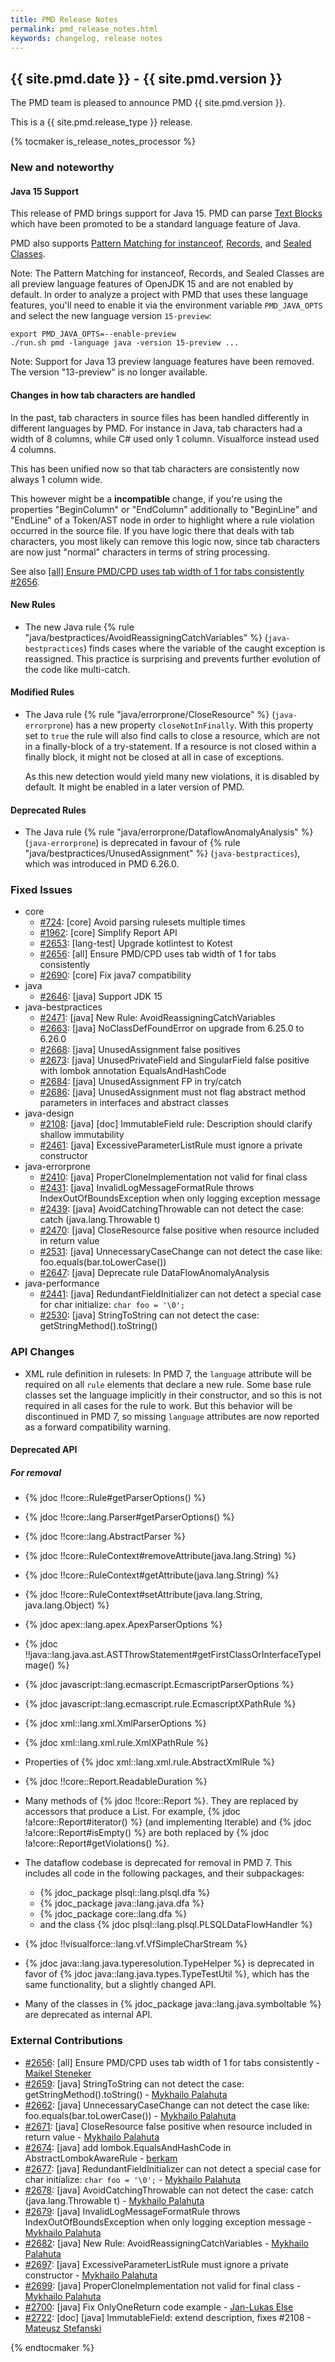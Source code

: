```yaml
---
title: PMD Release Notes
permalink: pmd_release_notes.html
keywords: changelog, release notes
---
```


## {{ site.pmd.date }} - {{ site.pmd.version }}

The PMD team is pleased to announce PMD {{ site.pmd.version }}.

This is a {{ site.pmd.release_type }} release.

{% tocmaker is_release_notes_processor %}

### New and noteworthy

#### Java 15 Support

This release of PMD brings support for Java 15. PMD can parse [Text Blocks](https://openjdk.java.net/jeps/378)
which have been promoted to be a standard language feature of Java.

PMD also supports [Pattern Matching for instanceof](https://openjdk.java.net/jeps/375),
[Records](https://openjdk.java.net/jeps/384), and [Sealed Classes](https://openjdk.java.net/jeps/360).

Note: The Pattern Matching for instanceof, Records, and Sealed Classes are all preview language features of OpenJDK 15
and are not enabled by default. In order to
analyze a project with PMD that uses these language features, you'll need to enable it via the environment
variable `PMD_JAVA_OPTS` and select the new language version `15-preview`:

    export PMD_JAVA_OPTS=--enable-preview
    ./run.sh pmd -language java -version 15-preview ...

Note: Support for Java 13 preview language features have been removed. The version "13-preview" is no longer available.

#### Changes in how tab characters are handled

In the past, tab characters in source files has been handled differently in different languages by PMD.
For instance in Java, tab characters had a width of 8 columns, while C# used only 1 column. Visualforce instead
used 4 columns.

This has been unified now so that tab characters are consistently now always 1 column wide.

This however might be a **incompatible** change, if you're using the properties "BeginColumn" or "EndColumn"
additionally to "BeginLine" and "EndLine" of a Token/AST node in order to highlight
where a rule violation occurred in the source file. If you have logic there that deals with tab characters,
you most likely can remove this logic now, since tab characters are now just "normal" characters
in terms of string processing.

See also [[all] Ensure PMD/CPD uses tab width of 1 for tabs consistently #2656](https://github.com/pmd/pmd/pull/2656).

#### New Rules

*   The new Java rule {% rule "java/bestpractices/AvoidReassigningCatchVariables" %} (`java-bestpractices`) finds
    cases where the variable of the caught exception is reassigned. This practice is surprising and prevents
    further evolution of the code like multi-catch.

#### Modified Rules

*   The Java rule {% rule "java/errorprone/CloseResource" %} (`java-errorprone`) has a new property
    `closeNotInFinally`. With this property set to `true` the rule will also find calls to close a
    resource, which are not in a finally-block of a try-statement. If a resource is not closed within a
    finally block, it might not be closed at all in case of exceptions.
    
    As this new detection would yield many new violations, it is disabled by default. It might be
    enabled in a later version of PMD.

#### Deprecated Rules

*   The Java rule {% rule "java/errorprone/DataflowAnomalyAnalysis" %} (`java-errorprone`)
    is deprecated in favour of {% rule "java/bestpractices/UnusedAssignment" %} (`java-bestpractices`),
    which was introduced in PMD 6.26.0.

### Fixed Issues

*   core
    *   [#724](https://github.com/pmd/pmd/issues/724): \[core] Avoid parsing rulesets multiple times
    *   [#1962](https://github.com/pmd/pmd/issues/1962): \[core] Simplify Report API
    *   [#2653](https://github.com/pmd/pmd/issues/2653): \[lang-test] Upgrade kotlintest to Kotest
    *   [#2656](https://github.com/pmd/pmd/pull/2656): \[all] Ensure PMD/CPD uses tab width of 1 for tabs consistently
    *   [#2690](https://github.com/pmd/pmd/pull/2690): \[core] Fix java7 compatibility
*   java
    *   [#2646](https://github.com/pmd/pmd/issues/2646): \[java] Support JDK 15
*   java-bestpractices
    *   [#2471](https://github.com/pmd/pmd/issues/2471): \[java] New Rule: AvoidReassigningCatchVariables
    *   [#2663](https://github.com/pmd/pmd/issues/2663): \[java] NoClassDefFoundError on upgrade from 6.25.0 to 6.26.0
    *   [#2668](https://github.com/pmd/pmd/issues/2668): \[java] UnusedAssignment false positives
    *   [#2673](https://github.com/pmd/pmd/issues/2673): \[java] UnusedPrivateField and SingularField false positive with lombok annotation EqualsAndHashCode
    *   [#2684](https://github.com/pmd/pmd/issues/2684): \[java] UnusedAssignment FP in try/catch
    *   [#2686](https://github.com/pmd/pmd/issues/2686): \[java] UnusedAssignment must not flag abstract method parameters in interfaces and abstract classes
*   java-design
    *   [#2108](https://github.com/pmd/pmd/issues/2108): \[java] \[doc] ImmutableField rule: Description should clarify shallow immutability
    *   [#2461](https://github.com/pmd/pmd/issues/2461): \[java] ExcessiveParameterListRule must ignore a private constructor
*   java-errorprone
    *   [#2410](https://github.com/pmd/pmd/issues/2410): \[java] ProperCloneImplementation not valid for final class
    *   [#2431](https://github.com/pmd/pmd/issues/2431): \[java] InvalidLogMessageFormatRule throws IndexOutOfBoundsException when only logging exception message
    *   [#2439](https://github.com/pmd/pmd/issues/2439): \[java] AvoidCatchingThrowable can not detect the case: catch (java.lang.Throwable t)
    *   [#2470](https://github.com/pmd/pmd/issues/2470): \[java] CloseResource false positive when resource included in return value
    *   [#2531](https://github.com/pmd/pmd/issues/2531): \[java] UnnecessaryCaseChange can not detect the case like: foo.equals(bar.toLowerCase())
    *   [#2647](https://github.com/pmd/pmd/issues/2647): \[java] Deprecate rule DataFlowAnomalyAnalysis
*   java-performance
    *   [#2441](https://github.com/pmd/pmd/issues/2441): \[java] RedundantFieldInitializer can not detect a special case for char initialize: `char foo = '\0';`
    *   [#2530](https://github.com/pmd/pmd/issues/2530): \[java] StringToString can not detect the case: getStringMethod().toString()

### API Changes

*   XML rule definition in rulesets: In PMD 7, the `language` attribute will be required on all `rule`
    elements that declare a new rule. Some base rule classes set the language implicitly in their
    constructor, and so this is not required in all cases for the rule to work. But this
    behavior will be discontinued in PMD 7, so missing `language` attributes are now
    reported as a forward compatibility warning.

#### Deprecated API

##### For removal

*   {% jdoc !!core::Rule#getParserOptions() %}
*   {% jdoc !!core::lang.Parser#getParserOptions() %}
*   {% jdoc !!core::lang.AbstractParser %}
*   {% jdoc !!core::RuleContext#removeAttribute(java.lang.String) %}
*   {% jdoc !!core::RuleContext#getAttribute(java.lang.String) %}
*   {% jdoc !!core::RuleContext#setAttribute(java.lang.String, java.lang.Object) %}
*   {% jdoc apex::lang.apex.ApexParserOptions %}
*   {% jdoc !!java::lang.java.ast.ASTThrowStatement#getFirstClassOrInterfaceTypeImage() %}
*   {% jdoc javascript::lang.ecmascript.EcmascriptParserOptions %}
*   {% jdoc javascript::lang.ecmascript.rule.EcmascriptXPathRule %}
*   {% jdoc xml::lang.xml.XmlParserOptions %}
*   {% jdoc xml::lang.xml.rule.XmlXPathRule %}
*   Properties of {% jdoc xml::lang.xml.rule.AbstractXmlRule %}

*   {% jdoc !!core::Report.ReadableDuration %}
*   Many methods of {% jdoc !!core::Report %}. They are replaced by accessors
  that produce a List. For example, {% jdoc !a!core::Report#iterator() %} 
  (and implementing Iterable) and {% jdoc !a!core::Report#isEmpty() %} are both
  replaced by {% jdoc !a!core::Report#getViolations() %}.

*   The dataflow codebase is deprecated for removal in PMD 7. This
    includes all code in the following packages, and their subpackages:
    *   {% jdoc_package plsql::lang.plsql.dfa %}
    *   {% jdoc_package java::lang.java.dfa %}
    *   {% jdoc_package core::lang.dfa %}
    *   and the class {% jdoc plsql::lang.plsql.PLSQLDataFlowHandler %}

*   {% jdoc !!visualforce::lang.vf.VfSimpleCharStream %}

* {% jdoc java::lang.java.typeresolution.TypeHelper %} is deprecated in
 favor of {% jdoc java::lang.java.types.TypeTestUtil %}, which has the
same functionality, but a slightly changed API.
* Many of the classes in {% jdoc_package java::lang.java.symboltable %}
are deprecated as internal API.


### External Contributions

*   [#2656](https://github.com/pmd/pmd/pull/2656): \[all] Ensure PMD/CPD uses tab width of 1 for tabs consistently - [Maikel Steneker](https://github.com/maikelsteneker)
*   [#2659](https://github.com/pmd/pmd/pull/2659): \[java] StringToString can not detect the case: getStringMethod().toString() - [Mykhailo Palahuta](https://github.com/Drofff)
*   [#2662](https://github.com/pmd/pmd/pull/2662): \[java] UnnecessaryCaseChange can not detect the case like: foo.equals(bar.toLowerCase()) - [Mykhailo Palahuta](https://github.com/Drofff)
*   [#2671](https://github.com/pmd/pmd/pull/2671): \[java] CloseResource false positive when resource included in return value - [Mykhailo Palahuta](https://github.com/Drofff)
*   [#2674](https://github.com/pmd/pmd/pull/2674): \[java] add lombok.EqualsAndHashCode in AbstractLombokAwareRule - [berkam](https://github.com/berkam)
*   [#2677](https://github.com/pmd/pmd/pull/2677): \[java] RedundantFieldInitializer can not detect a special case for char initialize: `char foo = '\0';` - [Mykhailo Palahuta](https://github.com/Drofff)
*   [#2678](https://github.com/pmd/pmd/pull/2678): \[java] AvoidCatchingThrowable can not detect the case: catch (java.lang.Throwable t) - [Mykhailo Palahuta](https://github.com/Drofff)
*   [#2679](https://github.com/pmd/pmd/pull/2679): \[java] InvalidLogMessageFormatRule throws IndexOutOfBoundsException when only logging exception message - [Mykhailo Palahuta](https://github.com/Drofff)
*   [#2682](https://github.com/pmd/pmd/pull/2682): \[java] New Rule: AvoidReassigningCatchVariables - [Mykhailo Palahuta](https://github.com/Drofff)
*   [#2697](https://github.com/pmd/pmd/pull/2697): \[java] ExcessiveParameterListRule must ignore a private constructor - [Mykhailo Palahuta](https://github.com/Drofff)
*   [#2699](https://github.com/pmd/pmd/pull/2699): \[java] ProperCloneImplementation not valid for final class - [Mykhailo Palahuta](https://github.com/Drofff)
*   [#2700](https://github.com/pmd/pmd/pull/2700): \[java] Fix OnlyOneReturn code example - [Jan-Lukas Else](https://github.com/jlelse)
*   [#2722](https://github.com/pmd/pmd/pull/2722): \[doc] \[java] ImmutableField: extend description, fixes #2108 - [Mateusz Stefanski](https://github.com/mateusz-stefanski)


{% endtocmaker %}

